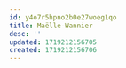 ```yaml
---
id: y4o7r5hpno2b0e27woeg1qo
title: Maëlle-Wannier
desc: ''
updated: 1719212156705
created: 1719212156706
---
```

